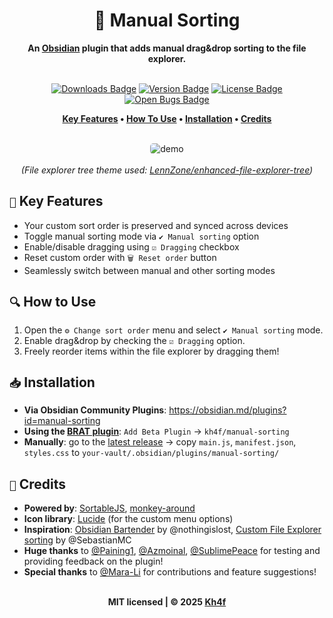 <div align="center">
	<h1>📌 Manual Sorting</h1>
	<b>An <a href="https://obsidian.md/" target="_blank">Obsidian</a> plugin that adds manual drag&drop sorting to the file explorer.</b>
	<br><br>
	<p>
		<a href='https://github.com/obsidianmd/obsidian-releases/blob/master/community-plugin-stats.json#:~:text="manual%2Dsorting"' target="_blank"><img src="https://img.shields.io/badge/dynamic/json?logo=obsidian&color=363636&labelColor=be2a3c&label=Downloads&query=%24%5B%22manual-sorting%22%5D.downloads&url=https%3A%2F%2Fraw.githubusercontent.com%2Fobsidianmd%2Fobsidian-releases%2Fmaster%2Fcommunity-plugin-stats.json&style=flat" alt="Downloads Badge"></a>
		<a href="https://github.com/Kh4f/manual-sorting/releases"><img src="https://img.shields.io/github/v/tag/Kh4f/manual-sorting?color=373737&labelColor=9c2437&label=%F0%9F%93%A6%20Release&style=flat" alt="Version Badge"></a>
		<a href="https://github.com/Kh4f/manual-sorting/blob/master/LICENSE"><img src="https://img.shields.io/github/license/Kh4f/manual-sorting?color=373737&labelColor=88304e&label=%F0%9F%9B%A1%EF%B8%8F%20Licence&style=flat" alt="License Badge"></a>
		<a href="https://github.com/Kh4f/manual-sorting/issues?q=is%3Aissue+is%3Aopen+label%3Abug"><img src="https://img.shields.io/github/issues/Kh4f/manual-sorting/bug?color=373737&labelColor=522546&label=%F0%9F%90%9B%20Bugs&style=flat" alt="Open Bugs Badge"></a>
	</p>
	<p>
		<b>
			<a href="#-key-features">Key Features</a> •
			<a href="#-how-to-use">How To Use</a> •
			<a href="#-installation">Installation</a> •
			<a href="#-credits">Credits</a>
		</b>
	</p>
	<br>
	<img align="center" max-width="800" style="border-radius: 5px;" src="https://github.com/user-attachments/assets/c3996f68-aa16-40ed-aea4-eb5a6dce6c74" alt="demo">
	<br><br>
	<i align="right">(File explorer tree theme used: <a href="https://github.com/LennZone/enhanced-file-explorer-tree" target="_blank">LennZone/enhanced-file-explorer-tree</a>)</i>
</div>


## `🎯` Key Features

- Your custom sort order is preserved and synced across devices
- Toggle manual sorting mode via `✔️ Manual sorting` option
- Enable/disable dragging using `☑️ Dragging` checkbox
- Reset custom order with `🗑️ Reset order` button
- Seamlessly switch between manual and other sorting modes

## `🔍` How to Use

1. Open the `⚙️ Change sort order` menu and select `✔️ Manual sorting` mode.
2. Enable drag&drop by checking the `☑️ Dragging` option.
3. Freely reorder items within the file explorer by dragging them!

## `📥` Installation
- **Via Obsidian Community Plugins**: https://obsidian.md/plugins?id=manual-sorting
- **Using the [BRAT plugin](https://github.com/TfTHacker/obsidian42-brat)**: `Add Beta Plugin` → `kh4f/manual-sorting`
- **Manually**: go to the [latest release](https://github.com/Kh4f/manual-sorting/releases/latest) → copy `main.js`, `manifest.json`, `styles.css` to `your-vault/.obsidian/plugins/manual-sorting/`

## `💖` Credits
- **Powered by**:  [SortableJS](https://github.com/SortableJS/Sortable), [monkey-around](https://github.com/pjeby/monkey-around)
- **Icon library**:  [Lucide](https://lucide.dev/) (for the custom menu options)
- **Inspiration**: [Obsidian Bartender](https://github.com/nothingislost/obsidian-bartender) by @nothingislost, [Custom File Explorer sorting](https://github.com/SebastianMC/obsidian-custom-sort) by @SebastianMC
- **Huge thanks** to [@Paining1](https://github.com/Paining1), [@Azmoinal](https://github.com/Azmoinal), [@SublimePeace](https://github.com/SublimePeace) for testing and providing feedback on the plugin!
- **Special thanks** to [@Mara-Li](https://github.com/Mara-Li) for contributions and feature suggestions!

</br>

<div align="center">
  <b>MIT licensed | © 2025 <a href="https://github.com/Kh4f">Kh4f</a></b>
</div>
